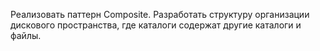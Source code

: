 Реализовать паттерн Composite. Разработать структуру организации дискового пространства, где каталоги содержат другие каталоги и файлы.